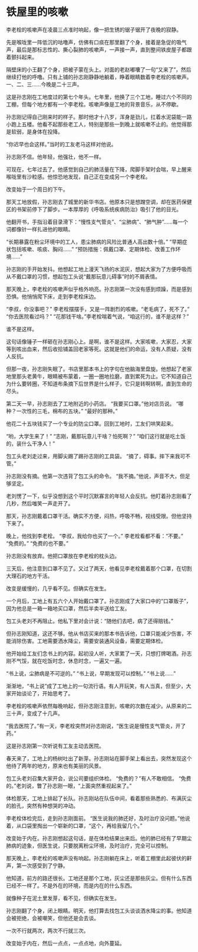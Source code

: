 # 铁屋里的咳嗽

李老栓的咳嗽声在凌晨三点准时响起，像一把生锈的锯子锯开了夜晚的寂静。

先是喉咙里一阵低沉的咕噜声，仿佛有口痰在那里翻了个身，接着是急促的吸气声，最后是那标志性的、撕心裂肺的咳嗽声，一声接一声，直到整间铁皮屋子都跟着颤抖起来。

隔壁床的小王翻了个身，把被子蒙在头上。对面的老赵嘟囔了一句“又来了”，然后继续打他的呼噜。只有上铺的孙志刚静静地躺着，睁着眼睛数着李老栓的咳嗽声。一、二、三……今晚是二十三声。

这是孙志刚在工地度过的第七个年头。七年里，他换了三个工地，睡过六个不同的工棚，但每个地方都有一个李老栓。咳嗽声像是工地的背景音乐，从不停歇。

孙志刚记得自己刚来时的样子。那时他才十八岁，浑身是劲儿，扛着水泥袋能一路小跑上五楼。他看不起那些老工人，特别是那些一到晚上就咳嗽不止的。他觉得那是软弱，是身体在投降。

“你迟早也会这样。”当时的工友老马这样对他说。

孙志刚不信。他年轻，他强壮，他不一样。

可现在，七年过去了。他感觉到自己的肺活量在下降，爬脚手架时会喘，早上醒来喉咙里有沙粒感。他惊恐地发现，自己正在变成另一个李老栓。

改变始于一个周日的下午。

那天工地放假，孙志刚去了城里的新华书店。他原本只是想蹭空调，却在医药保健区的书架前停下了脚步。一本厚厚的《呼吸系统疾病防治》吸引了他的目光。

他翻开书，手指沿着目录滑下：“慢性支气管炎”、“尘肺病”、“肺气肿”……每一个词都像针一样扎进他的眼睛。

“长期暴露在粉尘环境中的工人，患尘肺病的风险比普通人高出数十倍。”
“早期症状包括咳嗽、咳痰、胸闷……”
“预防措施：佩戴口罩、定期体检、改善工作环境……”

孙志刚的手开始发抖。他想起工地上漫天飞扬的水泥灰，想起大家为了方便呼吸而从不戴口罩的习惯，想起包工头说“戴那玩意儿碍事”时的不屑表情。

那天晚上，李老栓的咳嗽声似乎格外响亮。孙志刚第一次没有感到烦躁，而是感到恐惧。他悄悄爬下床，走到李老栓床边。

“李叔，你没事吧？”
李老栓摆摆手，又是一阵剧烈的咳嗽。“老毛病了，死不了。”
“你去医院看过吗？”
“花那钱干啥。”李老栓喘着气说，“咱这行的，谁不是这样？”

谁不是这样。

这句话像锤子一样砸在孙志刚心上。是啊，谁不是这样。大家咳嗽，大家忍，大家等到咳出血来，然后收拾铺盖回老家等死。这就是他们的命运，没有人质疑，没有人反抗。

但那一夜，孙志刚失眠了。书店里那本书上的字句在他脑海里盘旋。他想起了老家地里那头老黄牛，眼睛被布蒙着，一圈一圈地拉磨，直到累死为止。它不知道自己为什么要转圈，不知道布条摘下后世界是什么样子，它只是转啊转啊，直到生命的尽头。

第二天一早，孙志刚去了工地附近的小药店。
“我要买口罩。”他对店员说。
“哪种？一次性的三毛，棉布的五块。”
“最好的那种。”

他花二十五块钱买了一个专业的防尘口罩。回到工地时，工友们哄笑起来。

“哟，大学生来了！”
“志刚，戴那玩意儿干啥？怕死啊？”
“咱们这行就是吃土饭的，装什么干净人！”

包工头老刘走过来，用脚尖踢了踢孙志刚的工具袋。
“摘了，碍事。摔下来我可不管。”

孙志刚没有摘。他第一次违背了包工头的命令。
“我不摘。”他说，声音不大，但足够坚定。

老刘愣了一下，似乎没想到这个平时沉默寡言的年轻人会反抗。他盯着孙志刚看了几秒，然后嗤笑一声走开了。

那天，孙志刚戴着口罩干活。确实不方便，闷热，呼吸不畅，视线受限。但他坚持下来了。

晚上，他找到李老栓。
“李叔，我给你也买了一个。”
李老栓看都不看：“不要。”
“免费的。”
“免费的也不要。”

孙志刚没有放弃。他把口罩放在李老栓的枕头边。

三天后，他注意到口罩不见了。又过了两天，他看见李老栓戴着那个口罩，在切割大理石的地方干活。

改变是缓慢的，几乎看不见。但确实在发生。

一个月后，工地上有五六个人开始戴口罩了。孙志刚成了大家口中的“口罩贩子”，因为他总是一箱一箱地买口罩，然后半卖半送给工友。

包工头老刘不再阻止。他私下里对会计说：“随他们去吧，病了还得赔钱。”

但孙志刚知道，这还不够。他从书店买来的那本书告诉他，口罩只能减少伤害，不能消除伤害。工地需要洒水降尘，需要安装通风设备，需要定期体检。

他开始给工友们念书上的内容。起初没人听，大家累了一天，只想打牌喝酒。孙志刚不气馁，就在吃饭时念，休息时念，一遍又一遍。

“书上说，尘肺病是不可逆的。”
“书上说，早期发现可以控制。”
“书上说......”

渐渐地，“书上说”成了工地上的一句流行语。有人开玩笑，有人当真，但至少，大家开始谈论了，开始思考了。

李老栓的咳嗽声依然每晚响起，但孙志刚注意到，咳嗽的次数在减少。从原来的二三十声，变成了十几声。

“我去医院了。”有一天，李老栓突然对孙志刚说，“医生说是慢性支气管炎，开了药。”

这是孙志刚第一次听说有工友主动去医院。

春天来了，工地上的杨树吐出了新芽。孙志刚站在脚手架上看出去，突然发现这个他待了两年的地方，原来也有美丽的风景。

包工头老刘召集大家开会，说公司要组织体检。
“免费的？”有人不敢相信。
“免费的。”老刘说，瞥了孙志刚一眼，“上面突然重视起来了。”

体检那天，工地上排起了长队。孙志刚站在队伍中间，看着那些熟悉的、布满灰尘的脸孔，突然有种想哭的冲动。

李老栓体检完后，走到孙志刚面前。
“医生说我的肺还好，及时治疗没问题。”他说着，从口袋里掏出一个崭新的口罩，“这个，再给我留几个。”

改变始于内在。孙志刚想起这句话，是在体检结果出来后。他的肺已经有了早期尘肺病的迹象，但医生说，只要脱离粉尘环境，及时治疗，完全可以控制。

那天晚上，李老栓的咳嗽声没有响起。孙志刚躺在床上，听着工棚里此起彼伏的鼾声，第一次感受到了宁静。

他知道，前方的路还很长。工地还是那个工地，灰尘还是那些灰尘。但有什么东西已经不一样了。不是外在的环境，而是内在的什么东西。

就像种子在泥土里发芽，看不见，但确实在发生。

孙志刚翻了个身，闭上眼睛。明天，他打算去找包工头谈谈洒水降尘的事。他知道会被拒绝，会被嘲笑，但他还是会去谈。

一次不行就两次，两次不行就三次。

改变始于内在，然后一点点，一点点地，向外蔓延。